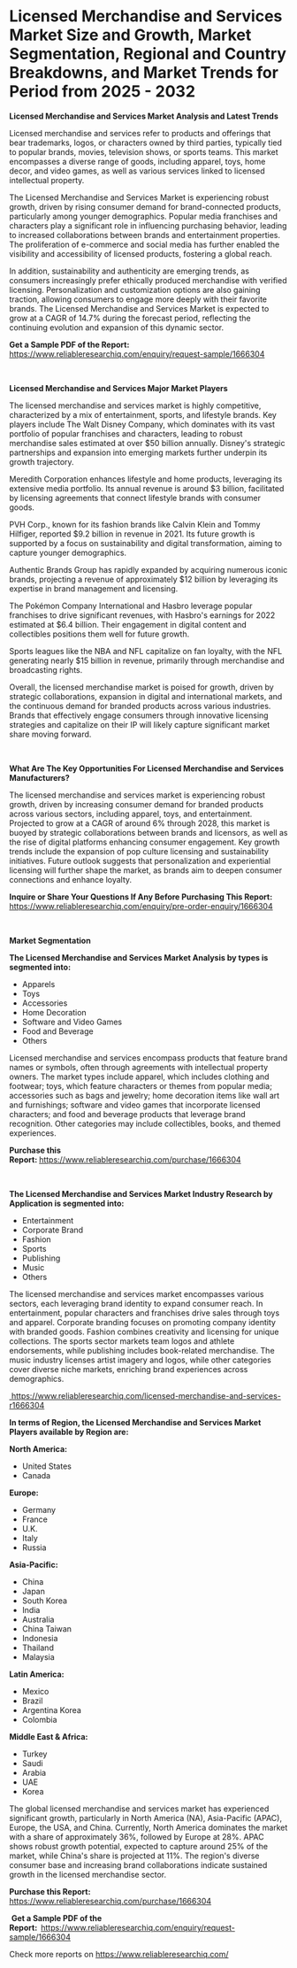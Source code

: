 <p><h1>Licensed Merchandise and Services Market Size and Growth, Market Segmentation, Regional and Country Breakdowns, and Market Trends for Period from 2025 -  2032</h1></p><p><strong>Licensed Merchandise and Services Market Analysis and Latest Trends</strong></p>
<p><p>Licensed merchandise and services refer to products and offerings that bear trademarks, logos, or characters owned by third parties, typically tied to popular brands, movies, television shows, or sports teams. This market encompasses a diverse range of goods, including apparel, toys, home decor, and video games, as well as various services linked to licensed intellectual property.</p><p>The Licensed Merchandise and Services Market is experiencing robust growth, driven by rising consumer demand for brand-connected products, particularly among younger demographics. Popular media franchises and characters play a significant role in influencing purchasing behavior, leading to increased collaborations between brands and entertainment properties. The proliferation of e-commerce and social media has further enabled the visibility and accessibility of licensed products, fostering a global reach.</p><p>In addition, sustainability and authenticity are emerging trends, as consumers increasingly prefer ethically produced merchandise with verified licensing. Personalization and customization options are also gaining traction, allowing consumers to engage more deeply with their favorite brands. The Licensed Merchandise and Services Market is expected to grow at a CAGR of 14.7% during the forecast period, reflecting the continuing evolution and expansion of this dynamic sector.</p></p>
<p><strong>Get a Sample PDF of the Report:&nbsp;</strong> <a href="https://www.reliableresearchiq.com/enquiry/request-sample/1666304?utm_campaign=2717&utm_medium=2&utm_source=Github&utm_content=ia&utm_term=11032025&utm_id=licensed-merchandise-and-services">https://www.reliableresearchiq.com/enquiry/request-sample/1666304</a></p>
<p>&nbsp;</p>
<p><strong>Licensed Merchandise and Services Major Market Players</strong></p>
<p><p>The licensed merchandise and services market is highly competitive, characterized by a mix of entertainment, sports, and lifestyle brands. Key players include The Walt Disney Company, which dominates with its vast portfolio of popular franchises and characters, leading to robust merchandise sales estimated at over $50 billion annually. Disney's strategic partnerships and expansion into emerging markets further underpin its growth trajectory.</p><p>Meredith Corporation enhances lifestyle and home products, leveraging its extensive media portfolio. Its annual revenue is around $3 billion, facilitated by licensing agreements that connect lifestyle brands with consumer goods.</p><p>PVH Corp., known for its fashion brands like Calvin Klein and Tommy Hilfiger, reported $9.2 billion in revenue in 2021. Its future growth is supported by a focus on sustainability and digital transformation, aiming to capture younger demographics.</p><p>Authentic Brands Group has rapidly expanded by acquiring numerous iconic brands, projecting a revenue of approximately $12 billion by leveraging its expertise in brand management and licensing.</p><p>The Pokémon Company International and Hasbro leverage popular franchises to drive significant revenues, with Hasbro's earnings for 2022 estimated at $6.4 billion. Their engagement in digital content and collectibles positions them well for future growth.</p><p>Sports leagues like the NBA and NFL capitalize on fan loyalty, with the NFL generating nearly $15 billion in revenue, primarily through merchandise and broadcasting rights.</p><p>Overall, the licensed merchandise market is poised for growth, driven by strategic collaborations, expansion in digital and international markets, and the continuous demand for branded products across various industries. Brands that effectively engage consumers through innovative licensing strategies and capitalize on their IP will likely capture significant market share moving forward.</p></p>
<p>&nbsp;</p>
<p><strong>What Are The Key Opportunities For Licensed Merchandise and Services Manufacturers?</strong></p>
<p><p>The licensed merchandise and services market is experiencing robust growth, driven by increasing consumer demand for branded products across various sectors, including apparel, toys, and entertainment. Projected to grow at a CAGR of around 6% through 2028, this market is buoyed by strategic collaborations between brands and licensors, as well as the rise of digital platforms enhancing consumer engagement. Key growth trends include the expansion of pop culture licensing and sustainability initiatives. Future outlook suggests that personalization and experiential licensing will further shape the market, as brands aim to deepen consumer connections and enhance loyalty.</p></p>
<p><strong>Inquire or Share Your Questions If Any Before Purchasing This Report:</strong> <a href="https://www.reliableresearchiq.com/enquiry/pre-order-enquiry/1666304?utm_campaign=2717&utm_medium=2&utm_source=Github&utm_content=ia&utm_term=11032025&utm_id=licensed-merchandise-and-services">https://www.reliableresearchiq.com/enquiry/pre-order-enquiry/1666304</a></p>
<p>&nbsp;</p>
<p><strong>Market Segmentation</strong></p>
<p><strong>The Licensed Merchandise and Services Market Analysis by types is segmented into:</strong></p>
<p><ul><li>Apparels</li><li>Toys</li><li>Accessories</li><li>Home Decoration</li><li>Software and Video Games</li><li>Food and Beverage</li><li>Others</li></ul></p>
<p><p>Licensed merchandise and services encompass products that feature brand names or symbols, often through agreements with intellectual property owners. The market types include apparel, which includes clothing and footwear; toys, which feature characters or themes from popular media; accessories such as bags and jewelry; home decoration items like wall art and furnishings; software and video games that incorporate licensed characters; and food and beverage products that leverage brand recognition. Other categories may include collectibles, books, and themed experiences.</p></p>
<p><strong>Purchase this Report:&nbsp;</strong><a href="https://www.reliableresearchiq.com/purchase/1666304?utm_campaign=2717&utm_medium=2&utm_source=Github&utm_content=ia&utm_term=11032025&utm_id=licensed-merchandise-and-services">https://www.reliableresearchiq.com/purchase/1666304</a></p>
<p>&nbsp;</p>
<p><strong>The Licensed Merchandise and Services Market Industry Research by Application is segmented into:</strong></p>
<p><ul><li>Entertainment</li><li>Corporate Brand</li><li>Fashion</li><li>Sports</li><li>Publishing</li><li>Music</li><li>Others</li></ul></p>
<p><p>The licensed merchandise and services market encompasses various sectors, each leveraging brand identity to expand consumer reach. In entertainment, popular characters and franchises drive sales through toys and apparel. Corporate branding focuses on promoting company identity with branded goods. Fashion combines creativity and licensing for unique collections. The sports sector markets team logos and athlete endorsements, while publishing includes book-related merchandise. The music industry licenses artist imagery and logos, while other categories cover diverse niche markets, enriching brand experiences across demographics.</p></p>
<p><a href="https://www.reliableresearchiq.com/licensed-merchandise-and-services-r1666304?utm_campaign=2717&utm_medium=2&utm_source=Github&utm_content=ia&utm_term=11032025&utm_id=licensed-merchandise-and-services">&nbsp;https://www.reliableresearchiq.com/licensed-merchandise-and-services-r1666304</a></p>
<p><strong>In terms of Region, the Licensed Merchandise and Services Market Players available by Region are:</strong></p>
<p>
    <p> <strong> North America: </strong>
        <ul>
            <li>United States</li>
            <li>Canada</li>
        </ul>
        </p> 
    <p> <strong> Europe: </strong>
        <ul>
            <li>Germany</li>
            <li>France</li>
            <li>U.K.</li>
            <li>Italy</li>
            <li>Russia</li>
        </ul>
        </p> 
    <p> <strong> Asia-Pacific: </strong>
        <ul>
            <li>China</li>
            <li>Japan</li>
            <li>South Korea</li>
            <li>India</li>
            <li>Australia</li>
            <li>China Taiwan</li>
            <li>Indonesia</li>
            <li>Thailand</li>
            <li>Malaysia</li>
        </ul>
        </p> 
    <p> <strong> Latin America: </strong>
        <ul>
            <li>Mexico</li>
            <li>Brazil</li>
            <li>Argentina Korea</li>
            <li>Colombia</li>
        </ul>
        </p> 
    <p> <strong> Middle East & Africa: </strong>
        <ul>
            <li>Turkey</li>
            <li>Saudi</li>
            <li>Arabia</li>
            <li>UAE</li>
            <li>Korea</li>
        </ul>
    </p>
    </p>
<p><p>The global licensed merchandise and services market has experienced significant growth, particularly in North America (NA), Asia-Pacific (APAC), Europe, the USA, and China. Currently, North America dominates the market with a share of approximately 36%, followed by Europe at 28%. APAC shows robust growth potential, expected to capture around 25% of the market, while China's share is projected at 11%. The region's diverse consumer base and increasing brand collaborations indicate sustained growth in the licensed merchandise sector.</p></p>
<p><strong>Purchase this Report: </strong><a href="https://www.reliableresearchiq.com/purchase/1666304?utm_campaign=2717&utm_medium=2&utm_source=Github&utm_content=ia&utm_term=11032025&utm_id=licensed-merchandise-and-services">https://www.reliableresearchiq.com/purchase/1666304</a></p>
<p>&nbsp;<strong>Get a Sample PDF of the Report:&nbsp;&nbsp;</strong><a href="https://www.reliableresearchiq.com/enquiry/request-sample/1666304?utm_campaign=2717&utm_medium=2&utm_source=Github&utm_content=ia&utm_term=11032025&utm_id=licensed-merchandise-and-services">https://www.reliableresearchiq.com/enquiry/request-sample/1666304</a></p>
<p><strong></strong></p>
<p>Check more reports on <a href="https://www.reliableresearchiq.com/?utm_campaign=2717&utm_medium=2&utm_source=Github&utm_content=ia&utm_term=11032025&utm_id=licensed-merchandise-and-services">https://www.reliableresearchiq.com/</a></p>